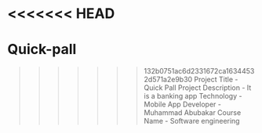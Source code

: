 <<<<<<< HEAD
=======
# Quick-pall
>>>>>>> 132b0751ac6d2331672ca16344532d571a2e9b30
Project Title - Quick Pall
Project Description - It is a banking app
Technology - Mobile App
Developer - Muhammad Abubakar
Course Name - Software engineering
